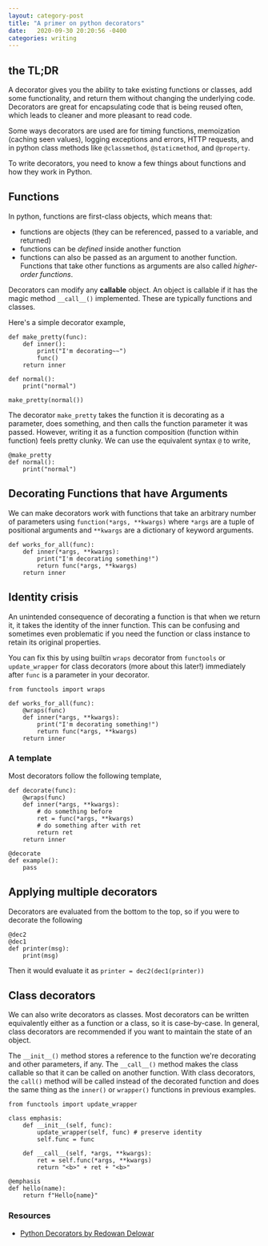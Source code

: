 ```yaml
---
layout: category-post
title: "A primer on python decorators"
date:   2020-09-30 20:20:56 -0400
categories: writing
---
```


## the TL;DR
A decorator gives you the ability to take existing functions or classes, add some functionality, and return them without changing the underlying code. Decorators are great for encapsulating code that is being reused often, which leads to cleaner and more pleasant to read code.

Some ways decorators are used are for timing functions, memoization (caching seen values), logging exceptions and errors, HTTP requests, and in python class methods like `@classmethod`, `@staticmethod`, and `@property`.

To write decorators, you need to know a few things about functions and how they work in Python.

## Functions
In python, functions are first-class objects, which means that:
- functions are objects (they can be referenced, passed to a variable, and returned)
- functions can be *defined* inside another function
- functions can also be passed as an argument to another function. Functions that take other functions as arguments are also called *higher-order functions*. 

Decorators can modify any **callable** object. An object is callable if it has the magic method `__call__()` implemented. These are typically functions and classes. 

Here's a simple decorator example,

    def make_pretty(func):
        def inner():
            print("I'm decorating~~")
            func()
        return inner

    def normal():
        print("normal")
    
    make_pretty(normal())

The decorator `make_pretty` takes the function it is decorating as a parameter, does something, and then calls the function parameter it was passed. However, writing it as a function composition (function within function) feels pretty clunky. We can use the equivalent syntax `@` to write,
    
    @make_pretty
    def normal():
        print("normal")

## Decorating Functions that have Arguments
We can make decorators work with functions that take an arbitrary number of parameters using `function(*args, **kwargs)` where `*args` are a tuple of positional arguments and `**kwargs` are a dictionary of keyword arguments. 

    def works_for_all(func):
        def inner(*args, **kwargs):
            print("I'm decorating something!")
            return func(*args, **kwargs)
        return inner

## Identity crisis
An unintended consequence of decorating a function is that when we return it, it takes the identity of the inner function. This can be confusing and sometimes even problematic if you need the function or class instance to retain its original properties. 

You can fix this by using builtin `wraps` decorator from `functools` or `update_wrapper` for class decorators (more about this later!) immediately after `func` is a parameter in your decorator.

    from functools import wraps

    def works_for_all(func):
        @wraps(func)
        def inner(*args, **kwargs):
            print("I'm decorating something!")
            return func(*args, **kwargs)
        return inner

### A template 
Most decorators follow the following template,

    def decorate(func):
        @wraps(func)
        def inner(*args, **kwargs):
            # do something before
            ret = func(*args, **kwargs)
            # do something after with ret
            return ret
        return inner

    @decorate
    def example():
        pass

## Applying multiple decorators
Decorators are evaluated from the bottom to the top, so if you were to decorate the following
    
    @dec2
    @dec1
    def printer(msg):
        print(msg)

Then it would evaluate it as `printer = dec2(dec1(printer))`

## Class decorators
We can also write decorators as classes. Most decorators can be written equivalently either as a function or a class, so it is case-by-case. In general, class decorators are recommended if you want to maintain the state of an object.

The `__init__()` method stores a reference to the function we're decorating and other parameters, if any. The `__call__()` method makes the class callable so that it can be called on another function. With class decorators, the `call()` method will be called instead of the decorated function and does the same thing as the `inner()` or `wrapper()` functions in previous examples.

    from functools import update_wrapper

    class emphasis:
        def __init__(self, func):
            update_wrapper(self, func) # preserve identity
            self.func = func
        
        def __call__(self, *args, **kwargs):
            ret = self.func(*args, **kwargs)
            return "<b>" + ret + "<b>"

    @emphasis
    def hello(name):
        return f"Hello{name}"


### Resources
- [Python Decorators by Redowan Delowar](https://rednafi.github.io/digressions/python/2020/05/13/python-decorators.html)